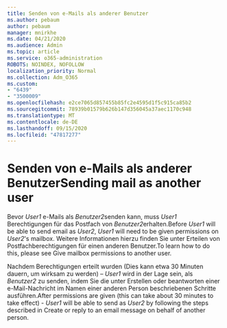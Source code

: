 ```yaml
---
title: Senden von e-Mails als anderer Benutzer
ms.author: pebaum
author: pebaum
manager: mnirkhe
ms.date: 04/21/2020
ms.audience: Admin
ms.topic: article
ms.service: o365-administration
ROBOTS: NOINDEX, NOFOLLOW
localization_priority: Normal
ms.collection: Adm_O365
ms.custom:
- "6439"
- "3500009"
ms.openlocfilehash: e2ce7065d857455b85fc2e4595d1f5c915ca85b2
ms.sourcegitcommit: 78939b01579b626b147d356045a37aec1170c948
ms.translationtype: MT
ms.contentlocale: de-DE
ms.lasthandoff: 09/15/2020
ms.locfileid: "47817277"
---
```

# <a name="sending-mail-as-another-user"></a><span data-ttu-id="9aad0-102">Senden von e-Mails als anderer Benutzer</span><span class="sxs-lookup"><span data-stu-id="9aad0-102">Sending mail as another user</span></span>

<span data-ttu-id="9aad0-103">Bevor *User1* e-Mails als *Benutzer2*senden kann, muss *User1* Berechtigungen für das Postfach von *Benutzer2*erhalten.</span><span class="sxs-lookup"><span data-stu-id="9aad0-103">Before *User1* will be able to send email as *User2*, *User1* will need to be given permissions on *User2*'s mailbox.</span></span> <span data-ttu-id="9aad0-104">Weitere Informationen hierzu finden Sie unter Erteilen von Postfachberechtigungen für einen anderen Benutzer.</span><span class="sxs-lookup"><span data-stu-id="9aad0-104">To learn how to do this, please see Give mailbox permissions to another user.</span></span>

<span data-ttu-id="9aad0-105">Nachdem Berechtigungen erteilt wurden (Dies kann etwa 30 Minuten dauern, um wirksam zu werden) – *User1* wird in der Lage sein, als *Benutzer2* zu senden, indem Sie die unter Erstellen oder beantworten einer e-Mail-Nachricht im Namen einer anderen Person beschriebenen Schritte ausführen.</span><span class="sxs-lookup"><span data-stu-id="9aad0-105">After permissions are given (this can take about 30 minutes to take effect) - *User1* will be able to send as *User2* by following the steps described in Create or reply to an email message on behalf of another person.</span></span>
